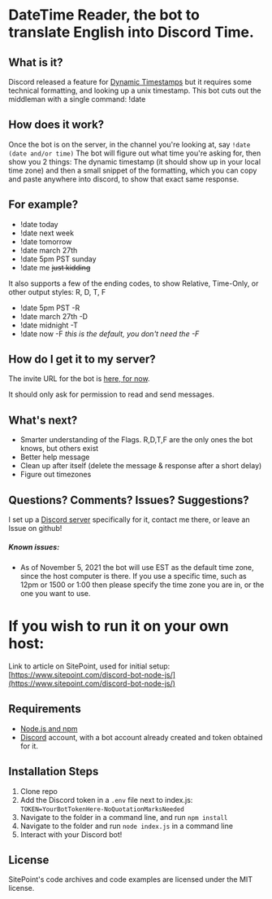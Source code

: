 # DateTime Reader, the bot to translate English into Discord Time.

## What is it?

Discord released a feature for [Dynamic Timestamps](https://www.reddit.com/r/discordapp/comments/ofsm4e/dynamic_timestamps/) but it requires some technical formatting, and looking up a unix timestamp.
This bot cuts out the middleman with a single command: !date

## How does it work?

Once the bot is on the server, in the channel you're looking at, say `!date (date and/or time)` 
The bot will figure out what time you're asking for, then show you 2 things: The dynamic timestamp (it should show up in your local time zone) and then a small snippet of the formatting, which you can copy and paste anywhere into discord, to show that exact same response.

## For example?
- !date today
- !date next week
- !date tomorrow
- !date march 27th
- !date 5pm PST sunday
- !date me ~~just kidding~~

It also supports a few of the ending codes, to show Relative, Time-Only, or other output styles: R, D, T, F

- !date 5pm PST -R
- !date march 27th -D
- !date midnight -T
- !date now -F *this is the default, you don't need the -F*

## How do I get it to my server?

The invite URL for the bot is [here, for now](https://discord.com/api/oauth2/authorize?client_id=906016769783779470&permissions=10240&scope=bot).

It should only ask for permission to read and send messages.

## What's next?

- Smarter understanding of the Flags. R,D,T,F are the only ones the bot knows, but others exist
- Better help message
- Clean up after itself (delete the message & response after a short delay)
- Figure out timezones

## Questions? Comments? Issues? Suggestions?

I set up a [Discord server](https://discord.gg/aWCXeJC9) specifically for it, contact me there, or leave an Issue on github!

##### Known issues: 
- As of November 5, 2021 the bot will use EST as the default time zone, since the host computer is there. If you use a specific time, such as 12pm or 1500 or 1:00 then please specify the time zone you are in, or the one you want to use.



# If you wish to run it on your own host:

Link to article on SitePoint, used for initial setup: [https://www.sitepoint.com/discord-bot-node-js/](https://www.sitepoint.com/discord-bot-node-js/)

## Requirements

- [Node.js and npm](http://nodejs.org/)
- [Discord](https://discordapp.com/) account, with a bot account already created and token obtained for it.

## Installation Steps

1. Clone repo
2. Add the Discord token in a `.env` file next to index.js: `TOKEN=YourBotTokenHere-NoQuotationMarksNeeded`
3. Navigate to the folder in a command line, and run `npm install`
3. Navigate to the folder and run `node index.js` in a command line
4. Interact with your Discord bot!

## License

SitePoint's code archives and code examples are licensed under the MIT license.
